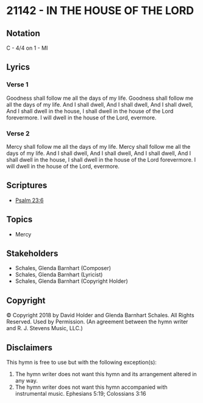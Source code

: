 # 21142 - IN THE HOUSE OF THE LORD

## Notation

C - 4/4 on 1 - MI

## Lyrics

### Verse 1

Goodness shall follow me all the days of my life.  Goodness shall follow me all the days of my life. And I shall dwell, And I shall dwell, And I shall dwell, And I shall dwell in the house, I shall dwell in the house of the Lord forevermore. I will dwell in the house of the Lord, evermore.

### Verse 2

Mercy shall follow me all the days of my life.  Mercy shall follow me all the days of my life. And I shall dwell, And I shall dwell, And I shall dwell, And I shall dwell in the house, I shall dwell in the house of the Lord forevermore. I will dwell in the house of the Lord, evermore.


## Scriptures

- [Psalm 23:6](https://www.biblegateway.com/passage/?search=Psalm%2023%3A6)

## Topics

- Mercy

## Stakeholders

- Schales, Glenda Barnhart (Composer)
- Schales, Glenda Barnhart (Lyricist)
- Schales, Glenda Barnhart (Copyright Holder)

## Copyright

© Copyright 2018 by David Holder and Glenda Barnhart Schales. All Rights Reserved. Used by Permission.
(An agreement between the hymn writer and R. J. Stevens Music, LLC.)

## Disclaimers

This hymn is free to use but with the following exception(s):
1. The hymn writer does not want this hymn and its arrangement altered in any way.
2. The hymn writer does not want this hymn accompanied with instrumental music.
Ephesians 5:19; Colossians 3:16

